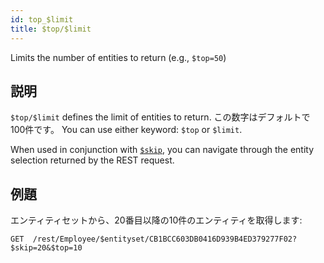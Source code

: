 ```yaml
---
id: top_$limit
title: $top/$limit
---
```


Limits the number of entities to return (e.g., `$top=50`)

## 説明

`$top/$limit` defines the limit of entities to return. この数字はデフォルトで 100件です。 You can use either keyword: `$top` or `$limit`.

When used in conjunction with [`$skip`]($skip.md), you can navigate through the entity selection returned by the REST request.

## 例題

エンティティセットから、20番目以降の10件のエンティティを取得します:

`GET  /rest/Employee/$entityset/CB1BCC603DB0416D939B4ED379277F02?$skip=20&$top=10`
